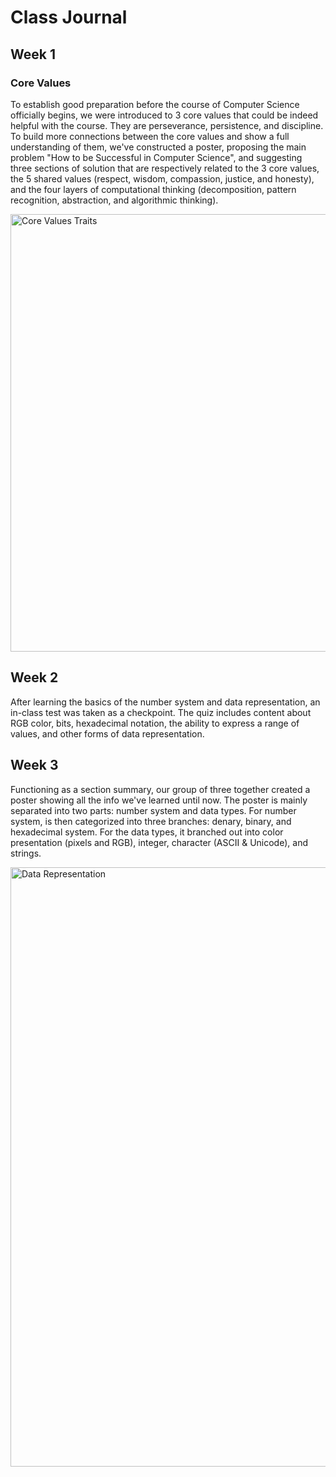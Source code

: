 # Class Journal
## Week 1

### Core Values
To establish good preparation before the course of Computer Science officially begins, we were introduced to 3 core values that could be indeed helpful with the course. They are perseverance, persistence, and discipline. To build more connections between the core values and show a full understanding of them, we've constructed a poster, proposing the main problem "How to be Successful in Computer Science", and suggesting three sections of solution that are respectively related to the 3 core values, the 5 shared values (respect, wisdom, compassion, justice, and honesty), and the four layers of computational thinking (decomposition, pattern recognition, abstraction, and algorithmic thinking). 

<img width = "700" alt="Core Values   Traits" src="https://github.com/user-attachments/assets/12fad3aa-c379-4507-a3ed-29364fe34e30">

## Week 2
After learning the basics of the number system and data representation, an in-class test was taken as a checkpoint. The quiz includes content about RGB color, bits, hexadecimal notation, the ability to express a range of values, and other forms of data representation.

## Week 3
Functioning as a section summary, our group of three together created a poster showing all the info we've learned until now. The poster is mainly separated into two parts: number system and data types. For number system, is then categorized into three branches: denary, binary, and hexadecimal system. For the data types, it branched out into color presentation (pixels and RGB), integer, character (ASCII & Unicode), and strings.

<img width="959" alt="Data Representation" src="https://github.com/user-attachments/assets/ecad1897-84db-4518-a66f-2b6d4b4c441e">

